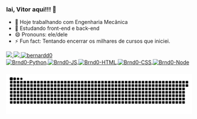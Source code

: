 ### Iai, Vitor aqui!!! 👋

- 🔭 Hoje trabalhando com Engenharia Mecânica
- 🌱 Estudando front-end e back-end
- 😄 Pronouns: ele/dele
- ⚡ Fun fact: Tentando encerrar os milhares de cursos que iniciei.

<div>
  <a href="https://github.com/bernardd0">
  <img height="180em" src="https://github-readme-stats.vercel.app/api?username=bernardd0&show_icons=true&theme=blue-green&include_all_commits=true&count_private=true"/>  
  <img height="180em" src="https://github-readme-stats.vercel.app/api/top-langs/?username=bernardd0&layout=compact&lanc_count=16&theme=blue-green"/>
  <img src="https://komarev.com/ghpvc/?username=SEUUSUARIO&color=green" alt="bernardd0" />
</div>
  
<div>
  <img align="center" alt="Brnd0-Python" height="25" width="80" src="https://img.shields.io/badge/Python-3776AB?style=for-the-badge&logo=python&logoColor=white">
  <img align="center" alt="Brnd0-JS" height="25" width="90" src="https://img.shields.io/badge/JavaScript-F7DF1E?style=for-the-badge&logo=javascript&logoColor=black"> 
  <img align="center" alt="Brnd0-HTML" height="25" width="60" src="https://img.shields.io/badge/HTML-239120?style=for-the-badge&logo=html5&logoColor=white"> 
  <img align="center" alt="Brnd0-CSS" height="25" width="60" src="https://img.shields.io/badge/CSS3-1572B6?style=for-the-badge&logo=css3&logoColor=white"> 
  <img align="center" alt="Brnd0-Node" height="25" width="70" src="https://img.shields.io/badge/Node.js-43853D?style=for-the-badge&logo=node.js&logoColor=white"> 
</div>
  
###
  
![Snake animation](https://github.com/bernardd0/bernardd0/blob/output/github-contribution-grid-snake.svg)
